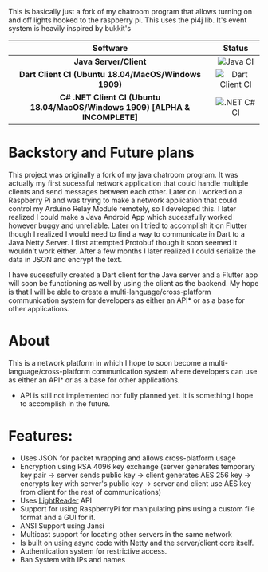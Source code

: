 This is basically just a fork of my chatroom program that allows turning on and off lights hooked to the raspberry pi. This uses the pi4j lib. It's event system is heavily inspired by bukkit's

|                                 **Software**                                 |                                          **Status**                                           |
| :--------------------------------------------------------------------------: | :-------------------------------------------------------------------------------------------: |
|                            **Java Server/Client**                            |      ![Java CI](https://github.com/Fernthedev/light-chat/workflows/Java%20CI/badge.svg)       |
|             **Dart Client CI (Ubuntu 18.04/MacOS/Windows 1909)**             | ![Dart Client CI](https://github.com/Fernthedev/light-chat/workflows/Dart%20Client/badge.svg) |
| **C# .NET Client CI (Ubuntu 18.04/MacOS/Windows 1909) [ALPHA & INCOMPLETE]** | ![.NET C# CI](https://github.com/Fernthedev/light-chat/workflows/.NET%20C%23%20CI/badge.svg)  |

# Backstory and Future plans

This project was originally a fork of my java chatroom program. It was actually my first sucessful network application that could handle multiple clients and send messages between each other. Later on I worked on a Raspberry Pi and was trying to make a network application that could control my Arduino Relay Module remotely, so I developed this. I later realized I could make a Java Android App which sucessfully worked however buggy and unreliable. Later on I tried to accomplish it on Flutter though I realized I would need to find a way to communicate in Dart to a Java Netty Server. I first attempted Protobuf though it soon seemed it wouldn't work either. After a few months I later realized I could serialize the data in JSON and encrypt the text.

I have sucessfully created a Dart client for the Java server and a Flutter app will soon be functioning as well by using the client as the backend. My hope is that I will be able to create a multi-language/cross-platform communication system for developers as either an API\* or as a base for other applications.

# About

This is a network platform in which I hope to soon become a multi-language/cross-platform communication system where developers can use as either an API\* or as a base for other applications.

- API is still not implemented nor fully planned yet. It is something I hope to accomplish in the future.

# Features:

- Uses JSON for packet wrapping and allows cross-platform usage
- Encryption using RSA 4096 key exchange (server generates temporary key pair -> server sends public key -> client generates AES 256 key -> encrypts key with server's public key -> server and client use AES key from client for the rest of communications)
- Uses [LightReader](https://github.com/Fernthedev/LightReader) API
- Support for using RaspberryPi for manipulating pins using a custom file format and a GUI for it.
- ANSI Support using Jansi
- Multicast support for locating other servers in the same network
- Is built on using async code with Netty and the server/client core itself.
- Authentication system for restrictive access.
- Ban System with IPs and names
